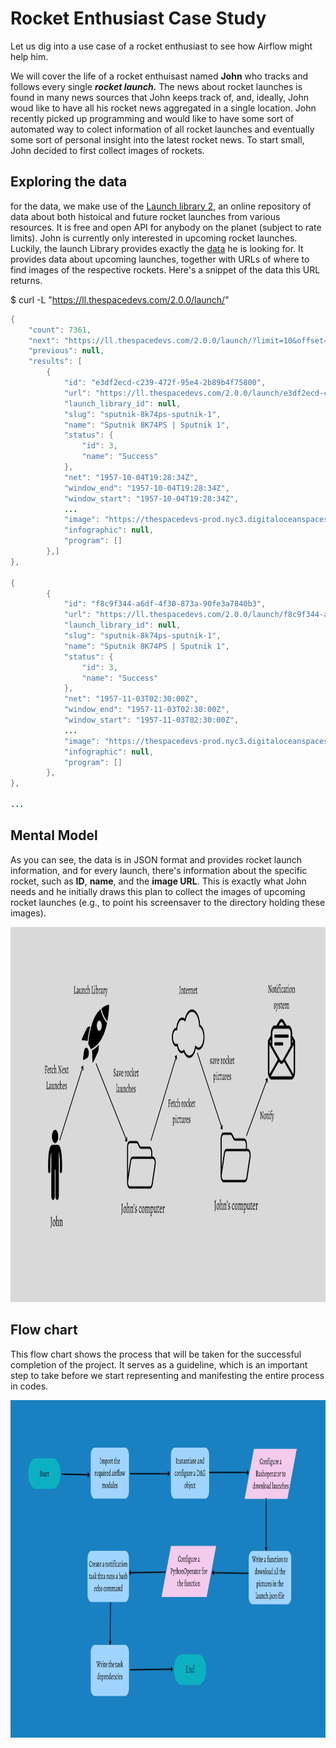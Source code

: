# Rocket Enthusiast Case Study

Let us dig into a use case of a rocket enthusiast to see how Airflow might help him.

We will cover the life of a rocket enthuisast named **John** who tracks and follows every single ***rocket launch.*** The news about rocket launches is found in many news sources that John keeps track of, and, ideally, John woud like to have all his rocket news aggregated in a single location. John recently picked up programming and would like to have some sort of automated way to colect information of all rocket launches and eventually some sort of personal insight into the latest rocket news. To start small, John decided to first collect images of rockets.

## Exploring the data
for the data, we make use of the [Launch library 2](https://thespacedevs.com/llapi), an online repository of data about both histoical and future rocket launches from various resources. It is free and open API for anybody on the planet (subject to rate limits). John is currently only interested in upcoming rocket launches. Luckily, the launch Library provides exactly the [data](https://ll.thespacedevs.com/2.0.0/launch/) he is looking for. It provides data about upcoming launches, together with URLs of where to find images of the respective rockets. Here's a snippet of the data this URL returns.

$ curl -L "https://ll.thespacedevs.com/2.0.0/launch/"

```java
{
    "count": 7361,
    "next": "https://ll.thespacedevs.com/2.0.0/launch/?limit=10&offset=10",
    "previous": null,
    "results": [
        {
            "id": "e3df2ecd-c239-472f-95e4-2b89b4f75800",
            "url": "https://ll.thespacedevs.com/2.0.0/launch/e3df2ecd-c239-472f-95e4-2b89b4f75800/",
            "launch_library_id": null,
            "slug": "sputnik-8k74ps-sputnik-1",
            "name": "Sputnik 8K74PS | Sputnik 1",
            "status": {
                "id": 3,
                "name": "Success"
            },
            "net": "1957-10-04T19:28:34Z",
            "window_end": "1957-10-04T19:28:34Z",
            "window_start": "1957-10-04T19:28:34Z",
            ...
            "image": "https://thespacedevs-prod.nyc3.digitaloceanspaces.com/media/images/sputnik_8k74ps_image_20210830185541.jpg",
            "infographic": null,
            "program": []
        },]
},

{
        {
            "id": "f8c9f344-a6df-4f30-873a-90fe3a7840b3",
            "url": "https://ll.thespacedevs.com/2.0.0/launch/f8c9f344-a6df-4f30-873a-90fe3a7840b3/",
            "launch_library_id": null,
            "slug": "sputnik-8k74ps-sputnik-1",
            "name": "Sputnik 8K74PS | Sputnik 1",
            "status": {
                "id": 3,
                "name": "Success"
            },
            "net": "1957-11-03T02:30:00Z",
            "window_end": "1957-11-03T02:30:00Z",
            "window_start": "1957-11-03T02:30:00Z",
            ...
            "image": "https://thespacedevs-prod.nyc3.digitaloceanspaces.com/media/images/sputnik_8k74ps_image_20210830185541.jpg",
            "infographic": null,
            "program": []
        },
},

...
```

## Mental Model
As you can see, the data is in JSON format and provides rocket launch information, and for every launch, there's information about the specific rocket, such as **ID**, **name**, and the **image URL**. This is exactly what John needs and he initially draws this plan to collect the images of upcoming rocket launches (e.g., to point his screensaver to the directory holding these images).

<p align="center" style="margin-bottom: 0px !important;">
<img src="images/rocket_mental_model.png" width="600" height="600">

## Flow chart
This flow chart shows the process that will be taken for the successful completion of the project. It serves as a guideline, which is an important step to take before we start representing and manifesting the entire process in codes.
<p align="center" style="margin-bottom: 0px !important;">
<img src="images/rocket_flow_chart.png" width="750" height="540">





